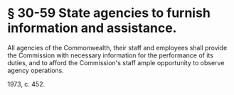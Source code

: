 # § 30-59 State agencies to furnish information and assistance.

<p>All agencies of the Commonwealth, their staff and employees shall provide the Commission with necessary information for the performance of its duties, and to afford the Commission's staff ample opportunity to observe agency operations.</p><p>1973, c. 452.</p>